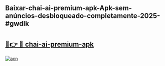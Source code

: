 ## Baixar-chai-ai-premium-apk-Apk-sem-anúncios-desbloqueado-completamente-2025-#gwdlk

# <h2><a href="https://ainizakaria.my?title=chai-ai-premium-apk&ref=20M">🔗👉 🔴 chai-ai-premium-apk</a></h2>

[![acn](https://github.com/user-attachments/assets/0f9c940e-d8b0-45ae-aac7-cd30a18b3e1c)](https://ainizakaria.my?title=chai-ai-premium-apk&ref=20M)

